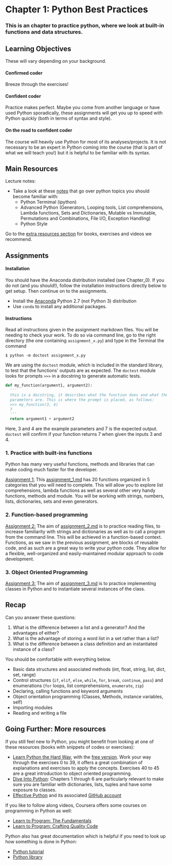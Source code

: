 # Chapter 1:  Python Best Practices

### This is an chapter to practice python, where we look at built-in functions and data structures.

## Learning Objectives

These will vary depending on your background.

#### Confirmed coder
  Breeze through the exercises!

#### Confident coder
  Practice makes perfect. Maybe you come from another language or have used Python sporadically, these assignments will get you up to speed with Python quickly (both in terms of syntax and style).

#### On the road to confident coder
  The course will heavily use Python for most of its analyses/projects.  It is not necessary to be an expert in Python coming into the course (that is part of what we will teach you!) but it is helpful to be familiar with its syntax.

## Main Resources

Lecture notes:
* Take a look at these [notes](resources/python.md) that go over python topics you should become familiar with:
  - Python Termimal (ipython)
  - Advanced Python (Generators, Looping tools, List comprehensions, Lambda functions, Sets and Dictionaries, Mutable vs Immutable, Permutations and Combinations, File I/O, Exception Handling)
  - Python Style

Go to the [extra resources section](#going-further:-more-resources) for books, exercises and videos we recommend.

## Assignments

#### Installation
You should have the Anaconda distribution installed (see Chapter_0). If you do not (and you should!), follow the installation instructions directly below to get setup. Then continue on to the assignments.

- Install the [Anaconda](https://store.continuum.io/cshop/anaconda/) Python 2.7 (not Python 3) distribution
- Use `conda` to install any additional packages.

#### Instructions

Read all instructions given in the assignment markdown files. You will be needing to check your work. To do so via command line, go to the right directory (the one containing `assignment_x.py`) and type in the Terminal the command

```
$ python -m doctest assignment_x.py
```

We are using the `doctest` module, which is included in the standard library, to test that the functions' outputs are as expected. The `doctest` module looks for prompts `>>>` in a docstring to generate automatic tests.

```python
def my_function(argument1, argument2):
  '''
  this is a docstring, it describes what the function does and what the
  parameters are. This is where the prompt is placed, as follows:
  >>> my_function(3, 4)
  7
  '''
  return argument1 + argument2
```

Here, 3 and 4 are the example parameters and 7 is the expected output. `doctest` will confirm if your function returns 7 when given the inputs 3 and 4.

### 1. Practice with built-ins functions

Python has many very useful functions, methods and libraries that can make coding much faster for the developer.

[Assignment 1:](assignments/assignment_1.md) This [assignment_1.md](assignments/assignment_1.md) has 20 functions organized in 5 categories that you will need to complete. This will allow you to explore list comprehensions, lambda functions as well as several other very handy functions, methods and module. You will be working with strings, numbers, lists, dictionaries, sets and even generators.

### 2. Function-based programming

[Assignment 2:](assignments/assignment_2.md) The aim of [assignment_2.md](assignments/assignment_2.md) is to practice reading files, to increase familiarity with strings and dictionaries as well as to call a program from the command line. This will be achieved in a function-based context. Functions, as we saw in the previous assignment, are blocks of reusable code, and as such are a great way to write your python code. They allow for a flexible, well-organized and easily-maintained modular approach to code development.

### 3. Object Oriented Programming

[Assignment 3:](assignments/assignment_3.md) The aim of [assignment_3.md](assignments/assignment_3.md) is to practice implementing classes in Python and to instantiate several instances of the class.


## Recap

Can you answer these questions:

 1. What is the difference between a list and a generator? And the advantages of either?
 2. What is the advantage of storing a word list in a set rather than a list?
 3. What is the difference between a class definition and an instantiated instance of a class?

You should be comfortable with everything below.

- Basic data structures and associated methods (int, float, string, list, dict, set, range)
- Control structures (`if`, `elif`, `else`, `while`, `for`, `break`, `continue`, `pass`) and enumerations (`for` loops, list comprehensions, `enumerate`, `zip`)
- Declaring, calling functions and keyword arguments
- Object orientation programming (Classes, Methods, instance variables, self)
- Importing modules
- Reading and writing a file

## Going Further: More resources

If you still feel new to Python, you might benefit from looking at one of these resources (books with snippets of codes or exercises):
* [Learn Python the Hard Way](http://learnpythonthehardway.org/), with the [free version](https://learnpythonthehardway.org/book/). Work your way through the exercises 0 to 39, it offers a great combination of explanations and exercises to apply the concepts. Exercises 40 to 45 are a great introduction to object oriented programming.
* [Dive Into Python](http://www.diveintopython.net/): Chapters 1 through 6 are particularly relevant to make sure you are familiar with dictionaries, lists, tuples and have some exposure to classes.
* [Effective Python](http://www.effectivepython.com/) and its associated [GitHub account](https://github.com/bslatkin/effectivepython)

If you like to follow along videos, Coursera offers some courses on programming in Python as well:
* [Learn to Program: The Fundamentals](https://www.coursera.org/course/programming1)
* [Learn to Program: Crafting Quality Code](https://www.coursera.org/course/programming2)

Python also has great documentation which is helpful if you need to look up how something is done in Python:
* [Python tutorial](https://docs.python.org/2/tutorial/)
* [Python library](https://docs.python.org/2/library/)
